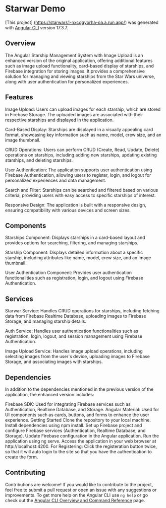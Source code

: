 # Starwar Demo

[This project] (https://starwars1-nxcgqyorha-oa.a.run.app/) was generated with [Angular CLI](https://github.com/angular/angular-cli) version 17.3.7.

## Overview
The Angular Starship Management System with Image Upload is an enhanced version of the original application, offering additional features such as image upload functionality, card-based display of starships, and Firebase integration for storing images. It provides a comprehensive solution for managing and viewing starships from the Star Wars universe, along with user authentication for personalized experiences.

## Features
Image Upload: Users can upload images for each starship, which are stored in Firebase Storage. The uploaded images are associated with their respective starships and displayed in the application.

Card-Based Display: Starships are displayed in a visually appealing card format, showcasing key information such as name, model, crew size, and an image thumbnail.

CRUD Operations: Users can perform CRUD (Create, Read, Update, Delete) operations on starships, including adding new starships, updating existing starships, and deleting starships.

User Authentication: The application supports user authentication using Firebase Authentication, allowing users to register, login, and logout for personalized experiences and data management.

Search and Filter: Starships can be searched and filtered based on various criteria, providing users with easy access to specific starships of interest.

Responsive Design: The application is built with a responsive design, ensuring compatibility with various devices and screen sizes.

## Components
Starships Component: Displays starships in a card-based layout and provides options for searching, filtering, and managing starships.

Starship Component: Displays detailed information about a specific starship, including attributes like name, model, crew size, and an image thumbnail.

User Authentication Component: Provides user authentication functionalities such as registration, login, and logout using Firebase Authentication.

## Services
Starwar Service: Handles CRUD operations for starships, including fetching data from Firebase Realtime Database, uploading images to Firebase Storage, and managing starship details.

Auth Service: Handles user authentication functionalities such as registration, login, logout, and session management using Firebase Authentication.

Image Upload Service: Handles image upload operations, including selecting images from the user's device, uploading images to Firebase Storage, and associating images with starships.

## Dependencies
In addition to the dependencies mentioned in the previous version of the application, the enhanced version includes:

Firebase SDK: Used for integrating Firebase services such as Authentication, Realtime Database, and Storage.
Angular Material: Used for UI components such as cards, buttons, and forms to enhance the user experience.
Getting Started
Clone the repository to your local machine.
Install dependencies using npm install.
Set up Firebase project and configure Firebase services (Authentication, Realtime Database, and Storage).
Update Firebase configuration in the Angular application.
Run the application using ng serve.
Access the application in your web browser at http://localhost:4200.
For Registering: Click the registeration button twice, so that it will auto login to the site so that you have the authentication to create the form.

## Contributing
Contributions are welcome! If you would like to contribute to the project, feel free to submit a pull request or open an issue with any suggestions or improvements.
To get more help on the Angular CLI use `ng help` or go check out the [Angular CLI Overview and Command Reference](https://angular.io/cli) page.
